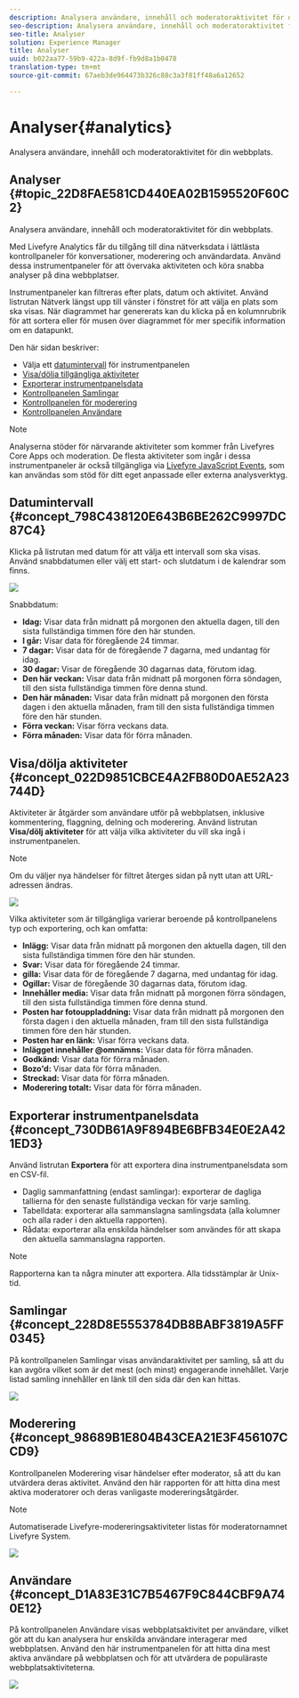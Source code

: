 ```yaml
---
description: Analysera användare, innehåll och moderatoraktivitet för din webbplats.
seo-description: Analysera användare, innehåll och moderatoraktivitet för din webbplats.
seo-title: Analyser
solution: Experience Manager
title: Analyser
uuid: b022aa77-59b9-422a-8d9f-fb9d8a1b0478
translation-type: tm+mt
source-git-commit: 67aeb3de964473b326c88c3a3f81ff48a6a12652

---
```



# Analyser{#analytics}

Analysera användare, innehåll och moderatoraktivitet för din webbplats.

## Analyser {#topic_22D8FAE581CD440EA02B1595520F60C2}

Analysera användare, innehåll och moderatoraktivitet för din webbplats.

Med Livefyre Analytics får du tillgång till dina nätverksdata i lättlästa kontrollpaneler för konversationer, moderering och användardata. Använd dessa instrumentpaneler för att övervaka aktiviteten och köra snabba analyser på dina webbplatser.

Instrumentpaneler kan filtreras efter plats, datum och aktivitet. Använd listrutan Nätverk längst upp till vänster i fönstret för att välja en plats som ska visas. När diagrammet har genererats kan du klicka på en kolumnrubrik för att sortera eller för musen över diagrammet för mer specifik information om en datapunkt.

Den här sidan beskriver:

* Välja ett [datumintervall](https://answers.livefyre.com/livefyre-studio-version-1/studio/analytics/#DateRange) för instrumentpanelen
* [Visa/dölja tillgängliga aktiviteter](https://answers.livefyre.com/livefyre-studio-version-1/studio/analytics/#ShowHideActivities)
* [Exporterar instrumentpanelsdata](https://answers.livefyre.com/livefyre-studio-version-1/studio/analytics/#ExportDashboardData)
* [Kontrollpanelen Samlingar](https://answers.livefyre.com/livefyre-studio-version-1/studio/analytics/#CollectionsDashboard)
* [Kontrollpanelen för moderering](https://answers.livefyre.com/livefyre-studio-version-1/studio/analytics/#ModerationDashboard)
* [Kontrollpanelen Användare](https://answers.livefyre.com/livefyre-studio-version-1/studio/analytics/#UsersDashboard)

>[!NOTE]
>
>Analyserna stöder för närvarande aktiviteter som kommer från Livefyres Core Apps och moderation. De flesta aktiviteter som ingår i dessa instrumentpaneler är också tillgängliga via [Livefyre JavaScript Events](https://answers.livefyre.com/developers/reference/app-customizations/javascript-events/), som kan användas som stöd för ditt eget anpassade eller externa analysverktyg.

## Datumintervall {#concept_798C438120E643B6BE262C9997DC87C4}

Klicka på listrutan med datum för att välja ett intervall som ska visas. Använd snabbdatumen eller välj ett start- och slutdatum i de kalendrar som finns.

![](assets/analytics-date-range.png)

Snabbdatum:

* **Idag:** Visar data från midnatt på morgonen den aktuella dagen, till den sista fullständiga timmen före den här stunden.
* **I går:** Visar data för föregående 24 timmar.
* **7 dagar:** Visar data för de föregående 7 dagarna, med undantag för idag.
* **30 dagar:** Visar de föregående 30 dagarnas data, förutom idag.
* **Den här veckan:** Visar data från midnatt på morgonen förra söndagen, till den sista fullständiga timmen före denna stund.
* **Den här månaden:** Visar data från midnatt på morgonen den första dagen i den aktuella månaden, fram till den sista fullständiga timmen före den här stunden.
* **Förra veckan:** Visar förra veckans data.
* **Förra månaden:** Visar data för förra månaden.

## Visa/dölja aktiviteter {#concept_022D9851CBCE4A2FB80D0AE52A23744D}

Aktiviteter är åtgärder som användare utför på webbplatsen, inklusive kommentering, flaggning, delning och moderering. Använd listrutan **Visa/dölj aktiviteter** för att välja vilka aktiviteter du vill ska ingå i instrumentpanelen.

>[!NOTE]
>
>Om du väljer nya händelser för filtret återges sidan på nytt utan att URL-adressen ändras.

![](assets/analytics-show-hide-activities.png)

Vilka aktiviteter som är tillgängliga varierar beroende på kontrollpanelens typ och exportering, och kan omfatta:

* **Inlägg:** Visar data från midnatt på morgonen den aktuella dagen, till den sista fullständiga timmen före den här stunden.
* **Svar:** Visar data för föregående 24 timmar.
* **gilla:** Visar data för de föregående 7 dagarna, med undantag för idag.
* **Ogillar:** Visar de föregående 30 dagarnas data, förutom idag.
* **Innehåller media:** Visar data från midnatt på morgonen förra söndagen, till den sista fullständiga timmen före denna stund.
* **Posten har fotouppladdning:** Visar data från midnatt på morgonen den första dagen i den aktuella månaden, fram till den sista fullständiga timmen före den här stunden.
* **Posten har en länk:** Visar förra veckans data.
* **Inlägget innehåller @omnämns:** Visar data för förra månaden.
* **Godkänd:** Visar data för förra månaden.
* **Bozo&#39;d:** Visar data för förra månaden.
* **Streckad:** Visar data för förra månaden.
* **Moderering totalt:** Visar data för förra månaden.

## Exporterar instrumentpanelsdata {#concept_730DB61A9F894BE6BFB34E0E2A421ED3}

Använd listrutan **Exportera** för att exportera dina instrumentpanelsdata som en CSV-fil.

* Daglig sammanfattning (endast samlingar): exporterar de dagliga tallierna för den senaste fullständiga veckan för varje samling.
* Tabelldata: exporterar alla sammanslagna samlingsdata (alla kolumner och alla rader i den aktuella rapporten).
* Rådata: exporterar alla enskilda händelser som användes för att skapa den aktuella sammanslagna rapporten.

>[!NOTE]
>
>Rapporterna kan ta några minuter att exportera. Alla tidsstämplar är Unix-tid.

## Samlingar {#concept_228D8E5553784DB8BABF3819A5FF0345}

På kontrollpanelen Samlingar visas användaraktivitet per samling, så att du kan avgöra vilket som är det mest (och minst) engagerande innehållet. Varje listad samling innehåller en länk till den sida där den kan hittas.

![](assets/analytics-collections.png)

## Moderering {#concept_98689B1E804B43CEA21E3F456107CCD9}

Kontrollpanelen Moderering visar händelser efter moderator, så att du kan utvärdera deras aktivitet. Använd den här rapporten för att hitta dina mest aktiva moderatorer och deras vanligaste modereringsåtgärder.

>[!NOTE]
>
>Automatiserade Livefyre-modereringsaktiviteter listas för moderatornamnet Livefyre System.

![](assets/analytics-moderation.png)

## Användare {#concept_D1A83E31C7B5467F9C844CBF9A740E12}

På kontrollpanelen Användare visas webbplatsaktivitet per användare, vilket gör att du kan analysera hur enskilda användare interagerar med webbplatsen. Använd den här instrumentpanelen för att hitta dina mest aktiva användare på webbplatsen och för att utvärdera de populäraste webbplatsaktiviteterna.

![](assets/analytics-users.png)

